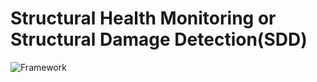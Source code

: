 # Structural Health Monitoring or Structural Damage Detection(SDD)
![Framework](https://github.com/PrakharPandey2729/StructuralHealthMonitoring/assets/74267764/b4c71cd7-fb68-4d1d-adc2-e0d062da8c7c)



